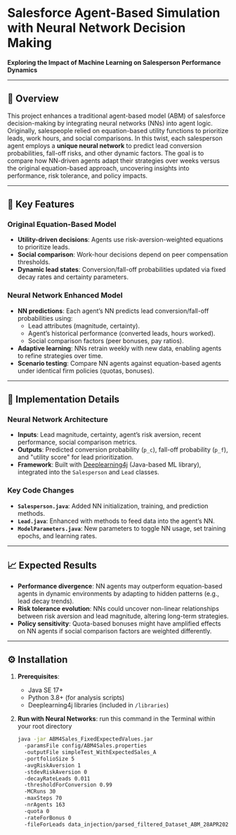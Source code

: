 # Salesforce Agent-Based Simulation with Neural Network Decision Making

**Exploring the Impact of Machine Learning on Salesperson Performance Dynamics**

---

## 📌 Overview

This project enhances a traditional agent-based model (ABM) of salesforce decision-making by integrating neural networks (NNs) into agent logic. Originally, salespeople relied on equation-based utility functions to prioritize leads, work hours, and social comparisons. In this twist, each salesperson agent employs a **unique neural network** to predict lead conversion probabilities, fall-off risks, and other dynamic factors. The goal is to compare how NN-driven agents adapt their strategies over weeks versus the original equation-based approach, uncovering insights into performance, risk tolerance, and policy impacts.

---

## 🚀 Key Features

### Original Equation-Based Model
- **Utility-driven decisions**: Agents use risk-aversion-weighted equations to prioritize leads.
- **Social comparison**: Work-hour decisions depend on peer compensation thresholds.
- **Dynamic lead states**: Conversion/fall-off probabilities updated via fixed decay rates and certainty parameters.

### Neural Network Enhanced Model
- **NN predictions**: Each agent’s NN predicts lead conversion/fall-off probabilities using:
  - Lead attributes (magnitude, certainty).
  - Agent’s historical performance (converted leads, hours worked).
  - Social comparison factors (peer bonuses, pay ratios).
- **Adaptive learning**: NNs retrain weekly with new data, enabling agents to refine strategies over time.
- **Scenario testing**: Compare NN agents against equation-based agents under identical firm policies (quotas, bonuses).

---

## 🧠 Implementation Details

### Neural Network Architecture
- **Inputs**: Lead magnitude, certainty, agent’s risk aversion, recent performance, social comparison metrics.
- **Outputs**: Predicted conversion probability (`p_c`), fall-off probability (`p_f`), and "utility score" for lead prioritization.
- **Framework**: Built with [Deeplearning4j](https://deeplearning4j.org/) (Java-based ML library), integrated into the `Salesperson` and `Lead` classes.

### Key Code Changes
- **`Salesperson.java`**: Added NN initialization, training, and prediction methods.
- **`Lead.java`**: Enhanced with methods to feed data into the agent’s NN.
- **`ModelParameters.java`**: New parameters to toggle NN usage, set training epochs, and learning rates.

---

## 📈 Expected Results

- **Performance divergence**: NN agents may outperform equation-based agents in dynamic environments by adapting to hidden patterns (e.g., lead decay trends).
- **Risk tolerance evolution**: NNs could uncover non-linear relationships between risk aversion and lead magnitude, altering long-term strategies.
- **Policy sensitivity**: Quota-based bonuses might have amplified effects on NN agents if social comparison factors are weighted differently.

---

## ⚙️ Installation

1. **Prerequisites**:
   - Java SE 17+
   - Python 3.8+ (for analysis scripts)
   - Deeplearning4j libraries (included in `/libraries`)

2. **Run with Neural Networks**:
   run this command in the Terminal within your root directory
   ```bash
   java -jar ABM4Sales_FixedExpectedValues.jar
     -paramsFile config/ABM4Sales.properties
     -outputFile simpleTest_WithExpectedSales_A
     -portfolioSize 5
     -avgRiskAversion 1
     -stdevRiskAversion 0
     -decayRateLeads 0.011
     -thresholdForConversion 0.99
     -MCRuns 30
     -maxSteps 70
     -nrAgents 163
     -quota 0
     -rateForBonus 0
     -fileForLeads data_injection/parsed_filtered_Dataset_ABM_28APR2024_withAmountNorm.csv
